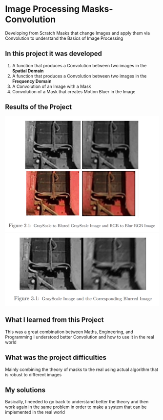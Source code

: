 # Image Processing Masks-Convolution

Developing from Scratch Masks that change Images and apply them via Convolution to understand the Basics of Image Processing



## In this project it was developed 
1. A function that produces a Convolution between two images in the **Spatial Domain** 
2. A function that produces a Convolution between two images in the **Frequency Domain**
3. A Convolution of an Image with a Mask 
4. Convolution of a Mask that creates Motion Bluer in the Image

## Results of the Project 
<img src="Images/1_GrayScaleAndRGBtoBluredImages.png" width="600">
<img src="Images/2_GrayScaleImageAndMotionBluredImage.png" width="600">

## What I learned from this Project
This was a great combination between Maths, Engineering, and Programming I understood better Convolution and how to use it in the real world

## What was the project difficulties 
Mainly combining the theory of masks to the real using actual algorithm that is robust to different images
## My solutions
Basically, I needed to go back to understand better the theory and then work again in the same problem in order to make a system that can be implemented in the real world 
